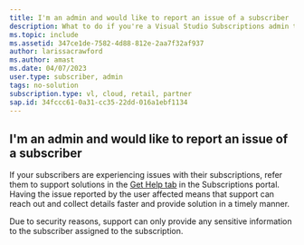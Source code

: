 ```yaml
---
title: I'm an admin and would like to report an issue of a subscriber
description: What to do if you're a Visual Studio Subscriptions admin trying to report an issue for a subscriber you manage
ms.topic: include
ms.assetid: 347ce1de-7582-4d88-812e-2aa7f32af937
author: larissacrawford
ms.author: amast
ms.date: 04/07/2023
user.type: subscriber, admin
tags: no-solution
subscription.type: vl, cloud, retail, partner
sap.id: 34fccc61-0a31-cc35-22dd-016a1ebf1134
---
```


## I'm an admin and would like to report an issue of a subscriber

If your subscribers are experiencing issues with their subscriptions, refer them to support solutions in the [Get Help tab](https://my.visualstudio.com/gethelp) in the Subscriptions portal. Having the issue reported by the user affected means that support can reach out and collect details faster and provide solution in a timely manner.

Due to security reasons, support can only provide any sensitive information to the subscriber assigned to the subscription.